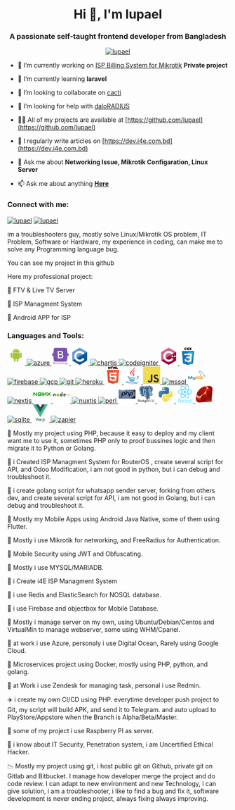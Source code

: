 <h1 align="center">Hi 👋, I'm lupael</h1>
<h3 align="center">A passionate self-taught frontend developer from Bangladesh</h3>

<p align="center"> <a href="https://github.com/lupael"><img src="https://github-profile-trophy.vercel.app/?username=lupael&hide=stars,followers" alt="lupael" /></a> </p>


- 🔭 I’m currently working on [ISP Billing System for Mikrotik](https://github.com/lupael/ISP-Billing-System) **Private project**

- 🌱 I’m currently learning **laravel**

- 👯 I’m looking to collaborate on [cacti](https://github.com/lupael/cacti)

- 🤝 I’m looking for help with [daloRADIUS](https://github.com/lirantal/daloradius)

- 👨‍💻 All of my projects are available at [https://github.com/lupael](https://github.com/lupael)

- 📝 I regularly write articles on [https://dev.i4e.com.bd](https://dev.i4e.com.bd)

- 💬 Ask me about **Networking Issue, Mikrotik Configaration, Linux Server**

- 📫 Ask me about anything **[Here](https://github.com/lupael/lupael/issues)**

<h3 align="left">Connect with me:</h3>
<p align="left">
<a href="https://linkedin.com/in/lupael" target="blank"><img align="center" src="https://cdn.jsdelivr.net/npm/simple-icons@3.0.1/icons/linkedin.svg" alt="lupael" height="30" width="40" /></a>
<a href="https://fb.com/lupael" target="blank"><img align="center" src="https://cdn.jsdelivr.net/npm/simple-icons@3.0.1/icons/facebook.svg" alt="lupael" height="30" width="40" /></a>
</p>
im a troubleshooters guy, mostly solve Linux/Mikrotik OS problem, IT Problem, Software or Hardware, my experience in coding, can make me to solve any Programming language bug.

You can see my project in this github

Here my professional project:

🤖 FTV & Live TV Server

🍏 ISP Managment System

🤖 Android APP for ISP


<h3 align="left">Languages and Tools:</h3>
<p align="left"> <a href="https://developer.android.com" target="_blank"> <img src="https://raw.githubusercontent.com/devicons/devicon/master/icons/android/android-original-wordmark.svg" alt="android" width="40" height="40"/> </a> <a href="https://azure.microsoft.com/en-in/" target="_blank"> <img src="https://www.vectorlogo.zone/logos/microsoft_azure/microsoft_azure-icon.svg" alt="azure" width="40" height="40"/> </a> <a href="https://getbootstrap.com" target="_blank"> <img src="https://raw.githubusercontent.com/devicons/devicon/master/icons/bootstrap/bootstrap-plain-wordmark.svg" alt="bootstrap" width="40" height="40"/> </a> <a href="https://www.cprogramming.com/" target="_blank"> <img src="https://raw.githubusercontent.com/devicons/devicon/master/icons/c/c-original.svg" alt="c" width="40" height="40"/> </a> <a href="https://www.chartjs.org" target="_blank"> <img src="https://www.chartjs.org/media/logo-title.svg" alt="chartjs" width="40" height="40"/> </a> <a href="https://codeigniter.com" target="_blank"> <img src="https://cdn.worldvectorlogo.com/logos/codeigniter.svg" alt="codeigniter" width="40" height="40"/> </a> <a href="https://www.w3schools.com/cpp/" target="_blank"> <img src="https://raw.githubusercontent.com/devicons/devicon/master/icons/cplusplus/cplusplus-original.svg" alt="cplusplus" width="40" height="40"/> </a> <a href="https://www.w3schools.com/css/" target="_blank"> <img src="https://raw.githubusercontent.com/devicons/devicon/master/icons/css3/css3-original-wordmark.svg" alt="css3" width="40" height="40"/> </a> <a href="https://firebase.google.com/" target="_blank"> <img src="https://www.vectorlogo.zone/logos/firebase/firebase-icon.svg" alt="firebase" width="40" height="40"/> </a> <a href="https://cloud.google.com" target="_blank"> <img src="https://www.vectorlogo.zone/logos/google_cloud/google_cloud-icon.svg" alt="gcp" width="40" height="40"/> </a> <a href="https://git-scm.com/" target="_blank"> <img src="https://www.vectorlogo.zone/logos/git-scm/git-scm-icon.svg" alt="git" width="40" height="40"/> </a> <a href="https://heroku.com" target="_blank"> <img src="https://www.vectorlogo.zone/logos/heroku/heroku-icon.svg" alt="heroku" width="40" height="40"/> </a> <a href="https://www.w3.org/html/" target="_blank"> <img src="https://raw.githubusercontent.com/devicons/devicon/master/icons/html5/html5-original-wordmark.svg" alt="html5" width="40" height="40"/> </a> <a href="https://www.java.com" target="_blank"> <img src="https://raw.githubusercontent.com/devicons/devicon/master/icons/java/java-original.svg" alt="java" width="40" height="40"/> </a> <a href="https://developer.mozilla.org/en-US/docs/Web/JavaScript" target="_blank"> <img src="https://raw.githubusercontent.com/devicons/devicon/master/icons/javascript/javascript-original.svg" alt="javascript" width="40" height="40"/> </a> <a href="https://www.microsoft.com/en-us/sql-server" target="_blank"> <img src="https://cdn.worldvectorlogo.com/logos/microsoft-sql-server.svg" alt="mssql" width="40" height="40"/> </a> <a href="https://www.mysql.com/" target="_blank"> <img src="https://raw.githubusercontent.com/devicons/devicon/master/icons/mysql/mysql-original-wordmark.svg" alt="mysql" width="40" height="40"/> </a> <a href="https://nextjs.org/" target="_blank"> <img src="https://cdn.worldvectorlogo.com/logos/nextjs-3.svg" alt="nextjs" width="40" height="40"/> </a> <a href="https://www.nginx.com" target="_blank"> <img src="https://raw.githubusercontent.com/devicons/devicon/master/icons/nginx/nginx-original.svg" alt="nginx" width="40" height="40"/> </a> <a href="https://nodejs.org" target="_blank"> <img src="https://raw.githubusercontent.com/devicons/devicon/master/icons/nodejs/nodejs-original-wordmark.svg" alt="nodejs" width="40" height="40"/> </a> <a href="https://nuxtjs.org/" target="_blank"> <img src="https://www.vectorlogo.zone/logos/nuxtjs/nuxtjs-icon.svg" alt="nuxtjs" width="40" height="40"/> </a> <a href="https://www.perl.org/" target="_blank"> <img src="https://api.iconify.design/logos-perl.svg" alt="perl" width="40" height="40"/> </a> <a href="https://www.php.net" target="_blank"> <img src="https://raw.githubusercontent.com/devicons/devicon/master/icons/php/php-original.svg" alt="php" width="40" height="40"/> </a> <a href="https://www.postgresql.org" target="_blank"> <img src="https://raw.githubusercontent.com/devicons/devicon/master/icons/postgresql/postgresql-original-wordmark.svg" alt="postgresql" width="40" height="40"/> </a> <a href="https://www.python.org" target="_blank"> <img src="https://raw.githubusercontent.com/devicons/devicon/master/icons/python/python-original.svg" alt="python" width="40" height="40"/> </a> <a href="https://reactjs.org/" target="_blank"> <img src="https://raw.githubusercontent.com/devicons/devicon/master/icons/react/react-original-wordmark.svg" alt="react" width="40" height="40"/> </a> <a href="https://www.ruby-lang.org/en/" target="_blank"> <img src="https://raw.githubusercontent.com/devicons/devicon/master/icons/ruby/ruby-original.svg" alt="ruby" width="40" height="40"/> </a> <a href="https://www.sqlite.org/" target="_blank"> <img src="https://www.vectorlogo.zone/logos/sqlite/sqlite-icon.svg" alt="sqlite" width="40" height="40"/> </a> <a href="https://vuejs.org/" target="_blank"> <img src="https://raw.githubusercontent.com/devicons/devicon/master/icons/vuejs/vuejs-original-wordmark.svg" alt="vuejs" width="40" height="40"/> </a> <a href="https://zapier.com" target="_blank"> <img src="https://www.vectorlogo.zone/logos/zapier/zapier-icon.svg" alt="zapier" width="40" height="40"/> </a> </p>

🐘 Mostly my project using PHP, because it easy to deploy and my client want me to use it, sometimes PHP only to proof bussines logic and then migrate it to Python or Golang.

🐍 i Created ISP Managment System for RouterOS , create several script for API, and Odoo Modification, i am not good in python, but i can debug and troubleshoot it.

🐹 i create golang script for whatsapp sender server, forking from others dev, and create several script for API, i am not good in Golang, but i can debug and troubleshoot it.

🤖 Mostly my Mobile Apps using Android Java Native, some of them using Flutter.

🍏 Mostly i use Mikrotik for networking, and FreeRadius for Authentication.

🔐 Mobile Security using JWT and Obfuscating.

🥞 Mostly i use MYSQL/MARIADB.

🥞 i Create i4E ISP Managment System

🥞 i use Redis and ElasticSearch for NOSQL database.

🥞 i use Firebase and objectbox for Mobile Database.

🐧 Mostly i manage server on my own, using Ubuntu/Debian/Centos and VirtualMin to manage webserver, some using WHM/Cpanel.

🐧 at work i use Azure, personaly i use Digital Ocean, Rarely using Google Cloud.

📶 Microservices project using Docker, mostly using PHP, python, and golang.

📒 at Work i use Zendesk for managing task, personal i use Redmin.

✈️ i create my own CI/CD using PHP. everytime developer push project to Git, my script will build APK, and send it to Telegram. and auto upload to PlayStore/Appstore when the Branch is Alpha/Beta/Master.

🍓 some of my project i use Raspberry PI as server.

🔐 i know about IT Security, Penetration system, i am Uncertified Ethical Hacker.

📉 Mostly my project using git, i host public git on Github, private git on Gitlab and Bitbucket. I manage how developer merge the project and do code review.
I can adapt to new environment and new Technology, i can give solution, i am a troubleshooter, i like to find a bug and fix it, software development is never ending project, always fixing always improving.




